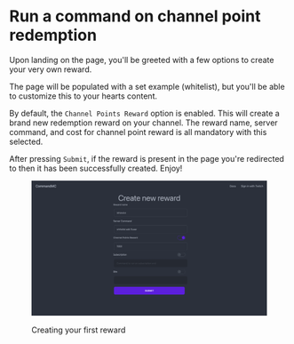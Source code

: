 # Run a command on channel point redemption

Upon landing on the page, you'll be greeted with a few options to create your very own reward.

The page will be populated with a set example (whitelist), but you'll be able to customize this to your hearts content.

By default, the `Channel Points Reward` option is enabled. This will create a brand new redemption reward on your channel. The reward name, server command, and cost for channel point reward is all mandatory with this selected.

After pressing `Submit`, if the reward is present in the page you're redirected to then it has been successfully created. Enjoy!

<figure><img src="../../.gitbook/assets/image.png" alt=""><figcaption><p>Creating your first reward</p></figcaption></figure>
